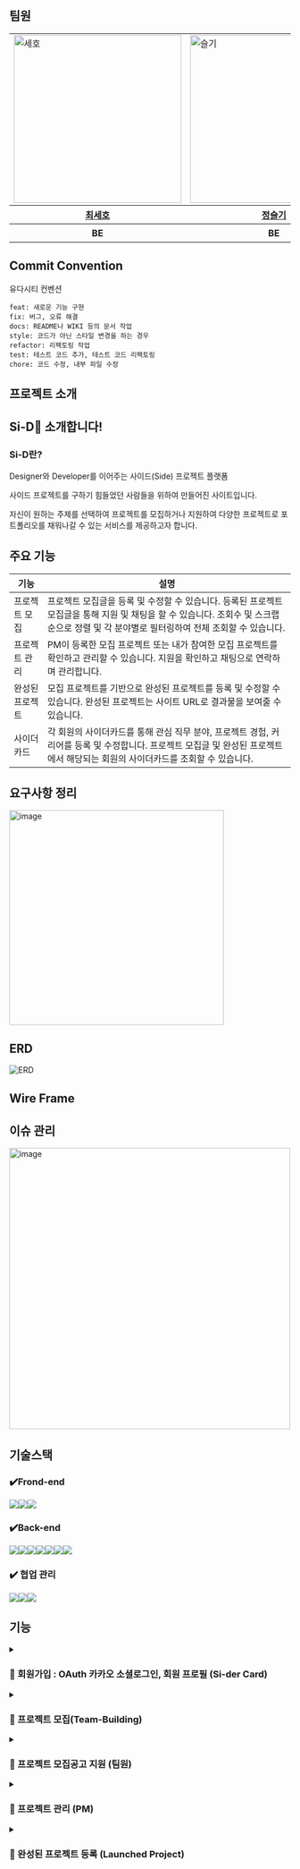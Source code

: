 ## 팀원
<div align="center">
	<table>
	<tr>
	<td><img width="300" alt="세호" src="https://avatars.githubusercontent.com/u/96410921?v=4"></td>
	<td><img width="300" alt="슬기" src="https://avatars.githubusercontent.com/u/135789383?v=)"> </td>
	    <td><img width="300" alt="우진" src="https://avatars.githubusercontent.com/u/126751594?v=4">
	    <td><img width="300" alt="세정" src="https://avatars.githubusercontent.com/u/64718002?v=4"></td>
	</tr>
		<tr>
   <th><a href="https://github.com/sseho"> 최세호</a> </th>
	<th><a href="https://github.com/wisdom0405"> 정슬기 </a></th>
  <th><a href="https://github.com/getsetgo1"> 박우진</a> </th>
  <th><a href="https://github.com/clean2001"> 김세정</a> </th>
	  </tr>
<th> BE </th>
<th> BE </th>
<th> BE </th>
<th> BE, 팀장 </th>
	</table>
</div>

## Commit Convention
유다시티 컨벤션
```
feat: 새로운 기능 구현
fix: 버그, 오류 해결
docs: README나 WIKI 등의 문서 작업
style: 코드가 아닌 스타일 변경을 하는 경우
refactor: 리팩토링 작업
test: 테스트 코드 추가, 테스트 코드 리팩토링
chore: 코드 수정, 내부 파일 수정
```

## 프로젝트 소개

<h2> Si-D🍾 소개합니다!</h2>
<h3> Si-D란?</h3>
Designer와 Developer를 이어주는 사이드(Side) 프로젝트 플랫폼

사이드 프로젝트를 구하기 힘들었던 사람들을 위하여 만들어진 사이트입니다. 

자신이 원하는 주제를 선택하여 프로젝트를 모집하거나 지원하여 다양한 프로젝트로 포트폴리오를 채워나갈 수 있는 서비스를 제공하고자 합니다.

<h2>주요 기능</h2>

<table>
  <thead>
    <tr>
      <th>기능</th>
      <th>설명</th>
    </tr>
  </thead>
  <tbody>
    <tr>
      <td>프로젝트 모집</td>
      <td>프로젝트 모집글을 등록 및 수정할 수 있습니다. 등록된 프로젝트 모집글을 통해 지원 및 채팅을 할 수 있습니다. 조회수 및 스크랩 순으로 정렬 및 각 분야별로 필터링하여 전체 조회할 수 있습니다.</td>
    </tr>
    <tr>
      <td>프로젝트 관리</td>
      <td>PM이 등록한 모집 프로젝트 또는 내가 참여한 모집 프로젝트를 확인하고 관리할 수 있습니다. 지원을 확인하고 채팅으로 연락하며 관리합니다.</td>
    </tr>
    <tr>
      <td>완성된 프로젝트</td>
      <td>모집 프로젝트를 기반으로 완성된 프로젝트를 등록 및 수정할 수 있습니다. 완성된 프로젝트는 사이트 URL로 결과물을 보여줄 수 있습니다.</td>
    </tr>
    <tr>
      <td>사이더카드</td>
      <td>각 회원의 사이더카드를 통해 관심 직무 분야, 프로젝트 경험, 커리어를 등록 및 수정합니다. 프로젝트 모집글 및 완성된 프로젝트에서 해당되는 회원의 사이더카드를 조회할 수 있습니다.</td>
    </tr>
  </tbody>
</table>

<h2>요구사항 정리</h2>
<img width="384" alt="image" src="https://github.com/user-attachments/assets/34200ec2-9e57-42f6-91cb-defa0d8fd368">

<h2>ERD</h2>
<img alt="ERD" src="https://cdn.discordapp.com/attachments/1254677623242493975/1275450348819189860/2024-08-20_9.14.53.png?ex=66c5ef33&is=66c49db3&hm=15effec0a39ab3bc0c10894372e3646bf8de8e7b93962ac657719680a6e8d0ad&">

<h2>Wire Frame</h2>

<h2>이슈 관리</h2>
<img width="503" alt="image" src="https://github.com/user-attachments/assets/31e34689-1604-4c61-a41c-96df70826b84">

## 기술스택
### ✔️Frond-end
<img src="https://img.shields.io/badge/Vue.js-4FC08D?style=for-the-badge&logo=Vue.js&logoColor=white" ><img src="https://img.shields.io/badge/Vuetify-1867C0?style=for-the-badge&logo=vuetify&logoColor=#1867C0" ><img src="https://img.shields.io/badge/javascript-F7DF1E?style=for-the-badge&logo=javascript&logoColor=black" >

### ✔️Back-end
<img src="https://img.shields.io/badge/Spring-green?style=for-the-badge&logo=Spring&logoColor=white"><img src="https://img.shields.io/badge/Spring Boot-6DB33F?style=for-the-badge&logo=Spring Boot&logoColor=white"><img src="https://img.shields.io/badge/Sspringsecurity-6DB33F?style=for-the-badge&logo=springsecurity&logoColor=white"><img src="https://img.shields.io/badge/amazons3-569A31?style=for-the-badge&logo=amazons3&logoColor=white"><img src="https://img.shields.io/badge/redis-FF4438?style=for-the-badge&logo=redis&logoColor=white"><img src="https://img.shields.io/badge/mariadb-003545?style=for-the-badge&logo=mariadb&logoColor=white"><img src="https://img.shields.io/badge/docker-2496ED?style=for-the-badge&logo=docker&logoColor=white">

### ✔️ 협업 관리
<img src="https://img.shields.io/badge/notion-000000?style=for-the-badge&logo=notion&logoColor=white"><img src="https://img.shields.io/badge/git-F05032?style=for-the-badge&logo=git&logoColor=white"><img src="https://img.shields.io/badge/github-181717?style=for-the-badge&logo=github&logoColor=white">

## 기능

<details>
<summary> <h3> 📍 회원가입 : OAuth 카카오 소셜로그인, 회원 프로필 (Si-der Card)</h3> </summary>


- OAuth 카카오 소셜로그인으로 회원가입 구현
![카카오 로그인 - 편집본](https://github.com/user-attachments/assets/bfba76fa-7dbd-4994-9263-a2c1aa1d070b)

- 회원가입 후 SiderCard(프로필) 업데이트 가능
    
    - 프로필 사진, 직무, 자기소개, 재직정보, 사용가능 기술스택 선택가능
    - 이후 프로젝트 참여 시 참여했던 프로젝트 정보(Launched Project) 까지 자동으로 추가됨
  ![사이더카드 사진,직무,자기소개-편집본](https://github.com/user-attachments/assets/4efb262a-3fe8-4b86-ac0e-f3842a9f6cd5)
![사이더카드 소셜,재직정보, 사용기술-편집본](https://github.com/user-attachments/assets/0dd03d3e-652a-4eb5-89a7-db942ee49e2c)

- 다른 회원들의 SiderCard 조회 가능하다
- 해당 회원이 진행한 프로젝트도 조회 가능하다.
![사이더카드 목록 조회 - 편집본](https://github.com/user-attachments/assets/ab16cace-8ab2-4240-b034-ff361166b2a6)

</details>

<details>
<summary><h3>📍 프로젝트 모집(Team-Building)</h3></summary>

- 프로젝트 등록 (PM)
    - 프로젝트를 등록한 사람이 자동으로 PM이 된다.
    - 프로젝트 사진, 프로젝트 글, 모집마감 기한, 모집정보(직무, 필요인원) 등록 가능
    - 모집기한이 만료되면 스케쥴러에 의해 자동으로 마감처리된다.
![프로젝트 모집글 등록 - 편집본](https://github.com/user-attachments/assets/20ddac21-a8ee-4c75-868f-bd3d7445447f)

</details>

<details>
<summary><h3>📍 프로젝트 모집공고 지원 (팀원)</h3></summary>

- 프로젝트 모집공고 지원 (팀원)
    - 지원자는 'PM과의 채팅'을 통해 문의채팅이 가능하다.
    - 지원자는 '프로젝트 지원'을 통해 공고에 지원이 가능하다
    - Sider Card에 등록한 직무와 상관없이 직무는 자유롭게 선택이 가능하다
    - 프로젝트 지원 내역은 '마이페이지 > 신청내역'에서 확인 가능하다
![프로젝트 지원하기-편집본](https://github.com/user-attachments/assets/023d392e-1d44-4544-b28b-67f0b24f01d9)
![PM에게 문의-편집본](https://github.com/user-attachments/assets/23bc3345-fc80-43c3-b170-6923d46dcbc7)
![PM이 답변-편집본](https://github.com/user-attachments/assets/5e6ec3af-9834-431e-9238-e0e600be698c)
</details>

<details>
<summary><h3>📍 프로젝트 관리 (PM)</h3></summary>

- 프로젝트 관리
    - 프로젝트는 수동으로 마감이 가능하다. 
    - '프로젝트 관리'에서 지원자 조회가 가능하다.
    - 지원자를 승인하고 프로젝트에 초대하면 지원자에게 승인안내 메일이 전송된다.
![승인하기-편집본](https://github.com/user-attachments/assets/c9c3851b-7574-424d-82f9-166196dd9ebb)

    - 프로젝트가 마감되면 프로젝트를 지원한 모든사람에게 프로젝트 모집이 종료되었다는 알림이 간다.
![모두에게 알림-편집본2](https://github.com/user-attachments/assets/b84c0108-0f80-4510-8fbb-65cb288d7e20)

</details>

<details>
<summary><h3>📍 완성된 프로젝트 등록 (Launched Project) </h3></summary>

- 완성된 프로젝트(Launched Project)
    - 프로젝트가 완료되면 PM은 Launched Project글을 작성할 수 있다.
    - 기술스택, 프로젝트 URL, 글쓰기 등록 가능하다.
    - Launched Project 글에는 좋아요(사이다)를 누를 수 있다.
![런칭프로젝트 등록-편집본](https://github.com/user-attachments/assets/6621d844-8878-4531-bcbd-d4ebb6279963)

</details>







